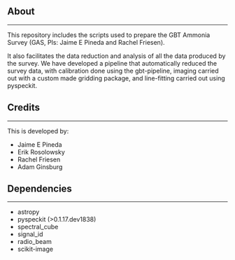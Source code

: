 About
-----
-----

This repository includes the scripts used to prepare the GBT Ammonia Survey (GAS, PIs: Jaime E Pineda and Rachel Friesen). 

It also facilitates the data reduction and analysis of all the data produced by the survey. 
We have developed a pipeline that automatically reduced the survey data, with calibration done 
using the gbt-pipeline, imaging carried out with a custom made gridding package, and line-fitting 
carried out using pyspeckit.

Credits
-------
-------

This is developed by:
* Jaime E Pineda
* Erik Rosolowsky
* Rachel Friesen
* Adam Ginsburg

Dependencies
------------
------------

* astropy
* pyspeckit (>0.1.17.dev1838)
* spectral_cube
* signal_id
* radio_beam
* scikit-image
